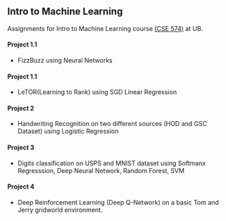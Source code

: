 ## Intro to Machine Learning

Assignments for Intro to Machine Learning course [(CSE 574)](https://cedar.buffalo.edu/~srihari/CSE574/index.html) at UB.

#### Project 1.1
- FizzBuzz using Neural Networks

#### Project 1.1
- LeTOR(Learning to Rank) using SGD Linear Regression 

#### Project 2
- Handwriting Recognition on two different sources (HOD and GSC Dataset) using Logistic Regression

#### Project 3
- Digits classification on USPS and MNIST dataset using Softmanx Regresssion, Deep Neural Network, Random Forest, SVM

#### Project 4
- Deep Reinforcement Learning (Deep Q-Network) on a basic Tom and Jerry gridworld environment.